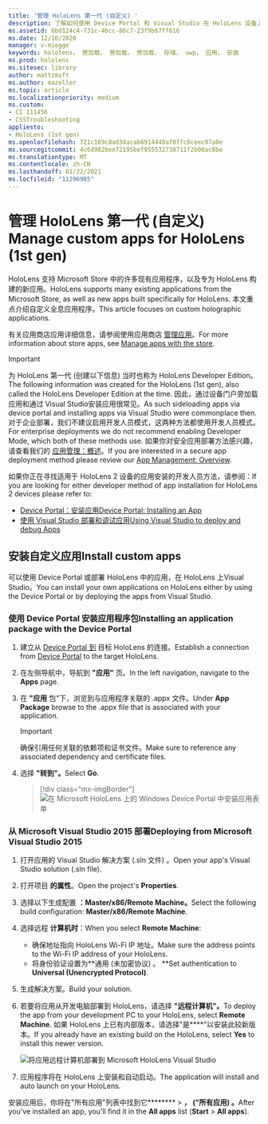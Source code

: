 ```yaml
---
title: '管理 HoloLens 第一代 (自定义) '
description: 了解如何使用 Device Portal 和 Visual Studio 在 HoloLens 设备上安装、卸载和旁加载自定义全息Visual Studio。
ms.assetid: 6bd124c4-731c-4bcc-86c7-23f9b67ff616
ms.date: 12/10/2020
manager: v-miegge
keywords: hololens， 旁加载， 旁加载， 旁加载， 存储， uwp， 应用， 安装
ms.prod: hololens
ms.sitesec: library
author: mattzmsft
ms.author: mazeller
ms.topic: article
ms.localizationpriority: medium
ms.custom:
- CI 111456
- CSSTroubleshooting
appliesto:
- HoloLens (1st gen)
ms.openlocfilehash: 721c169c8ad34acab6914448af8ffc6ceec97a0e
ms.sourcegitcommit: 4c6d982bee72195bef955532738711f2b00ac8be
ms.translationtype: MT
ms.contentlocale: zh-CN
ms.lasthandoff: 01/22/2021
ms.locfileid: "11296985"
---
```

# <span data-ttu-id="e0ee7-104">管理 HoloLens 第一代 (自定义) </span><span class="sxs-lookup"><span data-stu-id="e0ee7-104">Manage custom apps for HoloLens (1st gen)</span></span>

<span data-ttu-id="e0ee7-105">HoloLens 支持 Microsoft Store 中的许多现有应用程序，以及专为 HoloLens 构建的新应用。</span><span class="sxs-lookup"><span data-stu-id="e0ee7-105">HoloLens supports many existing applications from the Microsoft Store, as well as new apps built specifically for HoloLens.</span></span> <span data-ttu-id="e0ee7-106">本文重点介绍自定义全息应用程序。</span><span class="sxs-lookup"><span data-stu-id="e0ee7-106">This article focuses on custom holographic applications.</span></span>  

<span data-ttu-id="e0ee7-107">有关应用商店应用详细信息，请参阅使用应用商店 [管理应用](holographic-store-apps.md)。</span><span class="sxs-lookup"><span data-stu-id="e0ee7-107">For more information about store apps, see [Manage apps with the store](holographic-store-apps.md).</span></span>

> [!IMPORTANT]
> <span data-ttu-id="e0ee7-108">为 HoloLens 第一代 (创建以下信息) 当时也称为 HoloLens Developer Edition。</span><span class="sxs-lookup"><span data-stu-id="e0ee7-108">The following information was created for the HoloLens (1st gen), also called the HoloLens Developer Edition at the time.</span></span> <span data-ttu-id="e0ee7-109">因此，通过设备门户旁加载应用和通过 Visual Studio安装应用很常见。</span><span class="sxs-lookup"><span data-stu-id="e0ee7-109">As such sideloading apps via device portal and installing apps via Visual Studio were commonplace then.</span></span> <span data-ttu-id="e0ee7-110">对于企业部署，我们不建议启用开发人员模式，这两种方法都使用开发人员模式。</span><span class="sxs-lookup"><span data-stu-id="e0ee7-110">For enterprise deployments we do not recommend enabling Developer Mode, which both of these methods use.</span></span> <span data-ttu-id="e0ee7-111">如果你对安全应用部署方法感兴趣，请查看我们的 [应用管理：概述](app-deploy-overview.md)。</span><span class="sxs-lookup"><span data-stu-id="e0ee7-111">If you are interested in a secure app deployment method please review our [App Management: Overview](app-deploy-overview.md).</span></span>
>
> <span data-ttu-id="e0ee7-112">如果你正在寻找适用于 HoloLens 2 设备的应用安装的开发人员方法，请参阅：</span><span class="sxs-lookup"><span data-stu-id="e0ee7-112">If you are looking for either developer method of app installation for HoloLens 2 devices please refer to:</span></span>
> - [<span data-ttu-id="e0ee7-113">Device Portal：安装应用</span><span class="sxs-lookup"><span data-stu-id="e0ee7-113">Device Portal: Installing an App</span></span>](https://docs.microsoft.com/windows/mixed-reality/develop/platform-capabilities-and-apis/using-the-windows-device-portal#installing-an-app)
> - [<span data-ttu-id="e0ee7-114">使用 Visual Studio 部署和调试应用</span><span class="sxs-lookup"><span data-stu-id="e0ee7-114">Using Visual Studio to deploy and debug Apps</span></span>](https://docs.microsoft.com/windows/mixed-reality/develop/platform-capabilities-and-apis/using-visual-studio)

## <span data-ttu-id="e0ee7-115">安装自定义应用</span><span class="sxs-lookup"><span data-stu-id="e0ee7-115">Install custom apps</span></span>

<span data-ttu-id="e0ee7-116">可以使用 Device Portal 或部署 HoloLens 中的应用，在 HoloLens 上Visual Studio。</span><span class="sxs-lookup"><span data-stu-id="e0ee7-116">You can install your own applications on HoloLens either by using the Device Portal or by deploying the apps from Visual Studio.</span></span>

### <span data-ttu-id="e0ee7-117">使用 Device Portal 安装应用程序包</span><span class="sxs-lookup"><span data-stu-id="e0ee7-117">Installing an application package with the Device Portal</span></span>

1. <span data-ttu-id="e0ee7-118">建立从 [Device Portal 到](https://docs.microsoft.com/windows/mixed-reality/using-the-windows-device-portal) 目标 HoloLens 的连接。</span><span class="sxs-lookup"><span data-stu-id="e0ee7-118">Establish a connection from [Device Portal](https://docs.microsoft.com/windows/mixed-reality/using-the-windows-device-portal) to the target HoloLens.</span></span>

1. <span data-ttu-id="e0ee7-119">在左侧导航中，导航到 **"应用"** 页。</span><span class="sxs-lookup"><span data-stu-id="e0ee7-119">In the left navigation, navigate to the **Apps** page.</span></span>

1. <span data-ttu-id="e0ee7-120">在 **"应用** 包"下，浏览到与应用程序关联的 .appx 文件。</span><span class="sxs-lookup"><span data-stu-id="e0ee7-120">Under **App Package** browse to the .appx file that is associated with your application.</span></span>

   > [!IMPORTANT]
   > <span data-ttu-id="e0ee7-121">确保引用任何关联的依赖项和证书文件。</span><span class="sxs-lookup"><span data-stu-id="e0ee7-121">Make sure to reference any associated dependency and certificate files.</span></span>

1. <span data-ttu-id="e0ee7-122">选择 **"转到"。**</span><span class="sxs-lookup"><span data-stu-id="e0ee7-122">Select **Go**.</span></span>

   > [!div class="mx-imgBorder"]
   > ![在 Microsoft HoloLens 上的 Windows Device Portal 中安装应用表单](images/deviceportal-appmanager.jpg)

### <span data-ttu-id="e0ee7-124">从 Microsoft Visual Studio 2015 部署</span><span class="sxs-lookup"><span data-stu-id="e0ee7-124">Deploying from Microsoft Visual Studio 2015</span></span>

1. <span data-ttu-id="e0ee7-125">打开应用的 Visual Studio 解决方案 (.sln 文件) 。</span><span class="sxs-lookup"><span data-stu-id="e0ee7-125">Open your app's Visual Studio solution (.sln file).</span></span>

1. <span data-ttu-id="e0ee7-126">打开项目 **的属性**。</span><span class="sxs-lookup"><span data-stu-id="e0ee7-126">Open the project's **Properties**.</span></span>

1. <span data-ttu-id="e0ee7-127">选择以下生成配置 **：Master/x86/Remote Machine。**</span><span class="sxs-lookup"><span data-stu-id="e0ee7-127">Select the following build configuration: **Master/x86/Remote Machine**.</span></span>

1. <span data-ttu-id="e0ee7-128">选择远程 **计算机时**：</span><span class="sxs-lookup"><span data-stu-id="e0ee7-128">When you select **Remote Machine**:</span></span>
   - <span data-ttu-id="e0ee7-129">确保地址指向 HoloLens Wi-Fi IP 地址。</span><span class="sxs-lookup"><span data-stu-id="e0ee7-129">Make sure the address points to the Wi-Fi IP address of your HoloLens.</span></span>
   - <span data-ttu-id="e0ee7-130">将身份验证设置为\*\*通用 (未加密协议) 。 \*\*</span><span class="sxs-lookup"><span data-stu-id="e0ee7-130">Set authentication to **Universal (Unencrypted Protocol)**.</span></span>
   
1. <span data-ttu-id="e0ee7-131">生成解决方案。</span><span class="sxs-lookup"><span data-stu-id="e0ee7-131">Build your solution.</span></span>

1. <span data-ttu-id="e0ee7-132">若要将应用从开发电脑部署到 HoloLens，请选择 **"远程计算机"。**</span><span class="sxs-lookup"><span data-stu-id="e0ee7-132">To deploy the app from your development PC to your HoloLens, select **Remote Machine**.</span></span> <span data-ttu-id="e0ee7-133">如果 HoloLens 上已有内部版本，请选择"是\*\*\*\*"以安装此较新版本。</span><span class="sxs-lookup"><span data-stu-id="e0ee7-133">If you already have an existing build on the HoloLens, select **Yes** to install this newer version.</span></span>  

   ![将应用远程计算机部署到 Microsoft HoloLens Visual Studio](images/vs2015-remotedeployment.jpg)  
   
1. <span data-ttu-id="e0ee7-135">应用程序将在 HoloLens 上安装和自动启动。</span><span class="sxs-lookup"><span data-stu-id="e0ee7-135">The application will install and auto launch on your HoloLens.</span></span>

<span data-ttu-id="e0ee7-136">安装应用后，你将在"所有应用"列表中找到它\*\*\*\*\*\*\*\*  >  **， ("所有应用) 。**</span><span class="sxs-lookup"><span data-stu-id="e0ee7-136">After you've installed an app, you'll find it in the **All apps** list (**Start** > **All apps**).</span></span>

